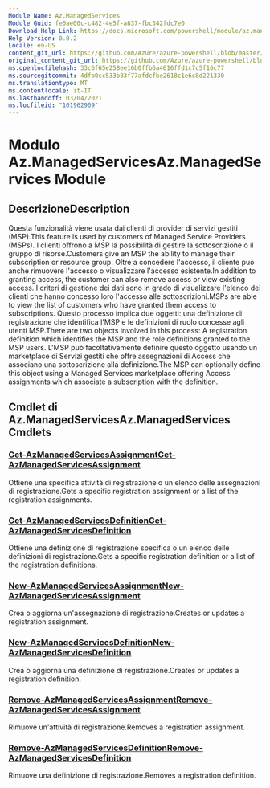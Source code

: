 ```yaml
---
Module Name: Az.ManagedServices
Module Guid: fe0ae00c-c482-4e5f-a837-fbc342fdc7e0
Download Help Link: https://docs.microsoft.com/powershell/module/az.managedservices
Help Version: 0.0.2
Locale: en-US
content_git_url: https://github.com/Azure/azure-powershell/blob/master/src/ManagedServices/ManagedServices/help/Az.ManagedServices.md
original_content_git_url: https://github.com/Azure/azure-powershell/blob/master/src/ManagedServices/ManagedServices/help/Az.ManagedServices.md
ms.openlocfilehash: 33c6f65e258ee16b0ffb6a4616ffd1c7c5f16c77
ms.sourcegitcommit: 4dfb0cc533b83f77afdcfbe2618c1e6c8d221330
ms.translationtype: MT
ms.contentlocale: it-IT
ms.lasthandoff: 03/04/2021
ms.locfileid: "101962909"
---
```

# <span data-ttu-id="9c0d9-101">Modulo Az.ManagedServices</span><span class="sxs-lookup"><span data-stu-id="9c0d9-101">Az.ManagedServices Module</span></span>
## <span data-ttu-id="9c0d9-102">Descrizione</span><span class="sxs-lookup"><span data-stu-id="9c0d9-102">Description</span></span>
<span data-ttu-id="9c0d9-103">Questa funzionalità viene usata dai clienti di provider di servizi gestiti (MSP).</span><span class="sxs-lookup"><span data-stu-id="9c0d9-103">This feature is used by customers of Managed Service Providers (MSPs).</span></span> <span data-ttu-id="9c0d9-104">I clienti offrono a MSP la possibilità di gestire la sottoscrizione o il gruppo di risorse.</span><span class="sxs-lookup"><span data-stu-id="9c0d9-104">Customers give an MSP the ability to manage their subscription or resource group.</span></span> <span data-ttu-id="9c0d9-105">Oltre a concedere l'accesso, il cliente può anche rimuovere l'accesso o visualizzare l'accesso esistente.</span><span class="sxs-lookup"><span data-stu-id="9c0d9-105">In addition to granting access, the customer can also remove access or view existing access.</span></span> <span data-ttu-id="9c0d9-106">I criteri di gestione dei dati sono in grado di visualizzare l'elenco dei clienti che hanno concesso loro l'accesso alle sottoscrizioni.</span><span class="sxs-lookup"><span data-stu-id="9c0d9-106">MSPs are able to view the list of customers who have granted them access to subscriptions.</span></span> <span data-ttu-id="9c0d9-107">Questo processo implica due oggetti: una definizione di registrazione che identifica l'MSP e le definizioni di ruolo concesse agli utenti MSP.</span><span class="sxs-lookup"><span data-stu-id="9c0d9-107">There are two objects involved in this process: A registration definition which identifies the MSP and the role definitions granted to the MSP users.</span></span> <span data-ttu-id="9c0d9-108">L'MSP può facoltativamente definire questo oggetto usando un marketplace di Servizi gestiti che offre assegnazioni di Access che associano una sottoscrizione alla definizione.</span><span class="sxs-lookup"><span data-stu-id="9c0d9-108">The MSP can optionally define this object using a Managed Services marketplace offering Access assignments which associate a subscription with the definition.</span></span>

## <span data-ttu-id="9c0d9-109">Cmdlet di Az.ManagedServices</span><span class="sxs-lookup"><span data-stu-id="9c0d9-109">Az.ManagedServices Cmdlets</span></span>
### [<span data-ttu-id="9c0d9-110">Get-AzManagedServicesAssignment</span><span class="sxs-lookup"><span data-stu-id="9c0d9-110">Get-AzManagedServicesAssignment</span></span>](Get-AzManagedServicesAssignment.md)
<span data-ttu-id="9c0d9-111">Ottiene una specifica attività di registrazione o un elenco delle assegnazioni di registrazione.</span><span class="sxs-lookup"><span data-stu-id="9c0d9-111">Gets a specific registration assignment or a list of the registration assignments.</span></span>

### [<span data-ttu-id="9c0d9-112">Get-AzManagedServicesDefinition</span><span class="sxs-lookup"><span data-stu-id="9c0d9-112">Get-AzManagedServicesDefinition</span></span>](Get-AzManagedServicesDefinition.md)
<span data-ttu-id="9c0d9-113">Ottiene una definizione di registrazione specifica o un elenco delle definizioni di registrazione.</span><span class="sxs-lookup"><span data-stu-id="9c0d9-113">Gets a specific registration definition or a list of the registration definitions.</span></span>

### [<span data-ttu-id="9c0d9-114">New-AzManagedServicesAssignment</span><span class="sxs-lookup"><span data-stu-id="9c0d9-114">New-AzManagedServicesAssignment</span></span>](New-AzManagedServicesAssignment.md)
<span data-ttu-id="9c0d9-115">Crea o aggiorna un'assegnazione di registrazione.</span><span class="sxs-lookup"><span data-stu-id="9c0d9-115">Creates or updates a registration assignment.</span></span>

### [<span data-ttu-id="9c0d9-116">New-AzManagedServicesDefinition</span><span class="sxs-lookup"><span data-stu-id="9c0d9-116">New-AzManagedServicesDefinition</span></span>](New-AzManagedServicesDefinition.md)
<span data-ttu-id="9c0d9-117">Crea o aggiorna una definizione di registrazione.</span><span class="sxs-lookup"><span data-stu-id="9c0d9-117">Creates or updates a registration definition.</span></span>

### [<span data-ttu-id="9c0d9-118">Remove-AzManagedServicesAssignment</span><span class="sxs-lookup"><span data-stu-id="9c0d9-118">Remove-AzManagedServicesAssignment</span></span>](Remove-AzManagedServicesAssignment.md)
<span data-ttu-id="9c0d9-119">Rimuove un'attività di registrazione.</span><span class="sxs-lookup"><span data-stu-id="9c0d9-119">Removes a registration assignment.</span></span>

### [<span data-ttu-id="9c0d9-120">Remove-AzManagedServicesDefinition</span><span class="sxs-lookup"><span data-stu-id="9c0d9-120">Remove-AzManagedServicesDefinition</span></span>](Remove-AzManagedServicesDefinition.md)
<span data-ttu-id="9c0d9-121">Rimuove una definizione di registrazione.</span><span class="sxs-lookup"><span data-stu-id="9c0d9-121">Removes a registration definition.</span></span>
